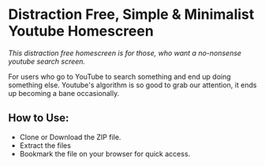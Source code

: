 # Distraction Free, Simple & Minimalist Youtube Homescreen
*This distraction free homescreen is for those, who want a no-nonsense youtube search screen.*

For users who go to YouTube to search something and end up doing something else.
Youtube's algorithm is so good to grab our attention, it ends up becoming a bane occasionally.



## How to Use:
* Clone or Download the ZIP file.
* Extract the files
* Bookmark the file on your browser for quick access.
